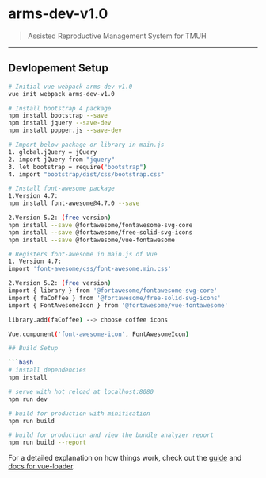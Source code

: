 # arms-dev-v1.0

> Assisted Reproductive Management System for TMUH

---

## Devlopement Setup

````bash
# Initial vue webpack arms-dev-v1.0
vue init webpack arms-dev-v1.0

# Install bootstrap 4 package
npm install bootstrap --save
npm install jquery --save-dev
npm install popper.js --save-dev

# Import below package or library in main.js
1. global.jQuery = jQuery
2. import jQuery from "jquery"
3. let bootstrap = require("bootstrap")
4. import "bootstrap/dist/css/bootstrap.css"

# Install font-awesome package
1.Version 4.7:
npm install font-awesome@4.7.0 --save

2.Version 5.2: (free version)
npm install --save @fortawesome/fontawesome-svg-core
npm install --save @fortawesome/free-solid-svg-icons
npm install --save @fortawesome/vue-fontawesome

# Registers font-awesome in main.js of Vue
1. Version 4.7:
import 'font-awesome/css/font-awesome.min.css'

2.Version 5.2: (free version)
import { library } from '@fortawesome/fontawesome-svg-core'
import { faCoffee } from '@fortawesome/free-solid-svg-icons'
import { FontAwesomeIcon } from '@fortawesome/vue-fontawesome'

library.add(faCoffee) --> choose coffee icons

Vue.component('font-awesome-icon', FontAwesomeIcon)

## Build Setup

```bash
# install dependencies
npm install

# serve with hot reload at localhost:8080
npm run dev

# build for production with minification
npm run build

# build for production and view the bundle analyzer report
npm run build --report
````

For a detailed explanation on how things work, check out the [guide](http://vuejs-templates.github.io/webpack/) and [docs for vue-loader](http://vuejs.github.io/vue-loader).
